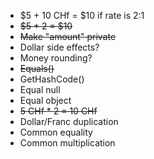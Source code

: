 * $5 + 10 CHf = $10 if rate is 2:1
* ~~$5 * 2 = $10~~
* ~~Make "amount" private~~
* Dollar side effects?
* Money rounding?
* ~~Equals()~~
* GetHashCode()
* Equal null
* Equal object
* ~~5 CHf * 2 = 10 CHf~~
* Dollar/Franc duplication
* Common equality
* Common multiplication